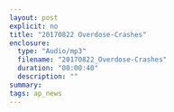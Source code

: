 ```yaml
---
layout: post
explicit: no
title: "20170822 Overdose-Crashes"
enclosure:
  type: "Audio/mp3"
  filename: "20170822_Overdose-Crashes"
  duration: "00:00:40"
  description: ""
summary:
tags: ap_news
---
```



